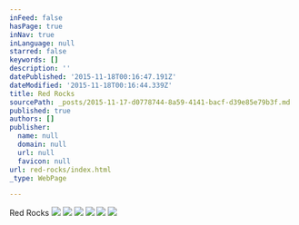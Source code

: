 ```yaml
---
inFeed: false
hasPage: true
inNav: true
inLanguage: null
starred: false
keywords: []
description: ''
datePublished: '2015-11-18T00:16:47.191Z'
dateModified: '2015-11-18T00:16:44.339Z'
title: Red Rocks
sourcePath: _posts/2015-11-17-d0778744-8a59-4141-bacf-d39e85e79b3f.md
published: true
authors: []
publisher:
  name: null
  domain: null
  url: null
  favicon: null
url: red-rocks/index.html
_type: WebPage

---
```

Red Rocks
![](https://the-grid-user-content.s3-us-west-2.amazonaws.com/849ab28b-0b01-4e7c-adb6-53bdde22b61f.jpg)
![](https://the-grid-user-content.s3-us-west-2.amazonaws.com/bc336bdf-0581-47fa-915a-78636fced6e8.jpg)
![](https://the-grid-user-content.s3-us-west-2.amazonaws.com/20b6d8da-98cd-41e8-9f77-df86107dd263.jpg)
![](https://the-grid-user-content.s3-us-west-2.amazonaws.com/76fdc403-1569-4011-982f-13dc1105e208.jpg)
![](https://the-grid-user-content.s3-us-west-2.amazonaws.com/28bf8311-0c3e-4cb9-8c35-cb4b1e54fef2.jpg)
![](https://the-grid-user-content.s3-us-west-2.amazonaws.com/d7ea34e5-defd-4589-974c-cc6718ca1c20.jpg)